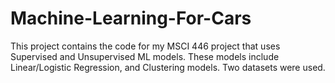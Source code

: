 # Machine-Learning-For-Cars

This project contains the code for my MSCI 446 project that uses Supervised and Unsupervised ML models. These models include Linear/Logistic Regression, and Clustering models. Two datasets were used. 
